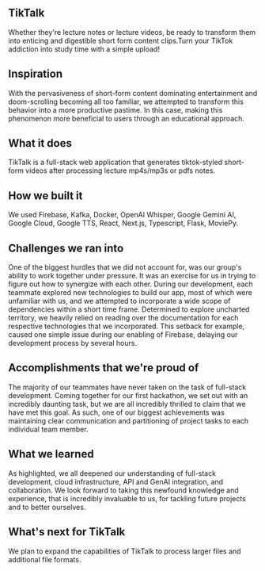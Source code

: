 ## TikTalk
Whether they're lecture notes or lecture videos, be ready to transform them into enticing and digestible short form content clips.Turn your TikTok addiction into study time with a simple upload!


## Inspiration
With the pervasiveness of short-form content dominating entertainment and doom-scrolling becoming all too familiar, we attempted to transform this behavior into a more productive pastime. In this case, making this phenomenon more beneficial to users through an educational approach.

## What it does
TikTalk is a full-stack web application that generates tiktok-styled short-form videos after processing lecture mp4s/mp3s or pdfs notes. 

## How we built it
We used Firebase, Kafka, Docker, OpenAI Whisper, Google Gemini AI, Google Cloud, Google TTS, React, Next.js, Typescript, Flask, MoviePy.

## Challenges we ran into
One of the biggest hurdles that we did not account for, was our group's ability to work together under pressure. It was an exercise for us in trying to figure out how to synergize with each other. 
During our development, each teammate explored new technologies to build our app, most of which were unfamiliar with us, and we attempted to incorporate a wide scope of dependencies within a short time frame. 
Determined to explore uncharted territory, we heavily relied on reading over the documentation for each respective technologies that we incorporated.
This setback for example, caused one simple issue during our enabling of Firebase, delaying our development process by several hours.

## Accomplishments that we're proud of
The majority of our teammates have never taken on the task of full-stack development. Coming together for our first hackathon, we set out with an incredibly daunting task, but we are all incredibly thrilled to claim that we have met this goal.
As such, one of our biggest achievements was maintaining clear communication and partitioning of project tasks to each individual team member.

## What we learned
As highlighted, we all deepened our understanding of full-stack development, cloud infrastructure, API and GenAI integration, and collaboration. We look forward to taking this newfound knowledge and experience, that is incredibly invaluable to us, for tackling future projects and to better ourselves.

## What's next for TikTalk
We plan to expand the capabilities of TikTalk to process larger files and additional file formats.
